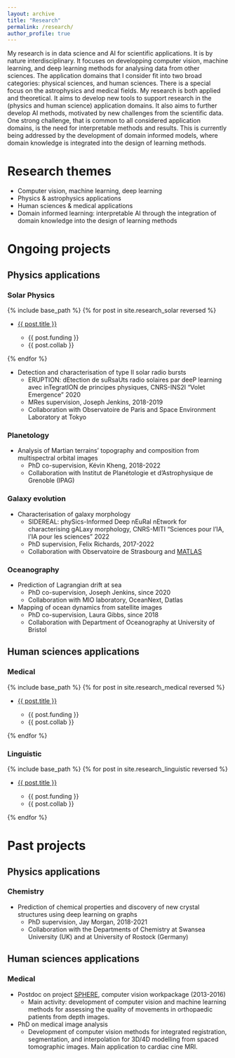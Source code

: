 ```yaml
---
layout: archive
title: "Research"
permalink: /research/
author_profile: true
---
```


My research is in data science and AI for scientific applications.
It is by nature interdisciplinary.
It focuses on developping computer vision, machine learning, and deep learning methods for analysing data from other sciences.
The application domains that I consider fit into two broad categories: physical sciences, and human sciences.
There is a special focus on the astrophysics and medical fields.
My research is both applied and theoretical. It aims to develop new tools to support research in the (physics and human science) application domains.
It also aims to further develop AI methods, motivated by new challenges from the scientific data.
One strong challenge, that is common to all considered application domains, is the need for interpretable methods and results.
This is currently being addressed by the development of domain informed models, where domain knowledge is integrated into the design of learning methods.

Research themes
======
* Computer vision, machine learning, deep learning
* Physics & astrophysics applications
* Human sciences & medical applications
* Domain informed learning: interpretable AI through the integration of domain knowledge into the design of learning methods

# Ongoing projects

## Physics applications

### Solar Physics

{% include base_path %}
{% for post in site.research_solar reversed %}
  <ul>
  <li><a href="{{ post.url }}">{{ post.title }}</a></li>
  <ul>
    <li>{{ post.funding }}</li>
    <li>{{ post.collab }}</li>
  </ul>
  </ul>
{% endfor %}

* Detection and characterisation of type II solar radio bursts
    * ERUPTION: dEtection de suRsaUts radio solaires par deeP learning avec inTegratION de principes physiques, CNRS-INS2I “Volet Emergence” 2020
    * MRes supervision, Joseph Jenkins, 2018-2019
    * Collaboration with Observatoire de Paris and Space Environment Laboratory at Tokyo

### Planetology

* Analysis of Martian terrains’ topography and composition from multispectral orbital images
    * PhD co-supervision, Kévin Kheng, 2018-2022
    * Collaboration with Institut de Planétologie et d’Astrophysique de Grenoble (IPAG)

### Galaxy evolution

* Characterisation of galaxy morphology
    * SIDEREAL: phySics-Informed Deep nEuRal nEtwork for characterising gALaxy morphology, CNRS-MITI “Sciences pour l’IA, l’IA pour les sciences” 2022
    * PhD supervision, Felix Richards, 2017-2022
    * Collaboration with Observatoire de Strasbourg and [MATLAS](http://obas-matlas.u-strasbg.fr/WP/)

### Oceanography

* Prediction of Lagrangian drift at sea
    * PhD co-supervision, Joseph Jenkins, since 2020
    * Collaboration with MIO laboratory, OceanNext, Datlas
* Mapping of ocean dynamics from satellite images
    * PhD co-supervision, Laura Gibbs, since 2018
    * Collaboration with Department of Oceanography at University of Bristol

## Human sciences applications

### Medical

{% include base_path %}
{% for post in site.research_medical reversed %}
  <ul>
  <li><a href="{{ post.url }}">{{ post.title }}</a></li>
  <ul>
    <li>{{ post.funding }}</li>
    <li>{{ post.collab }}</li>
  </ul>
  </ul>
{% endfor %}

### Linguistic

{% include base_path %}
{% for post in site.research_linguistic reversed %}
  <ul>
  <li><a href="{{ post.url }}">{{ post.title }}</a></li>
  <ul>
    <li>{{ post.funding }}</li>
    <li>{{ post.collab }}</li>
  </ul>
  </ul>
{% endfor %}

# Past projects

## Physics applications

### Chemistry

*	Prediction of chemical properties and discovery of new crystal structures using deep learning on graphs
    * PhD supervision, Jay Morgan, 2018-2021
    * Collaboration with the Departments of Chemistry at Swansea University (UK) and at University of Rostock (Germany)

## Human sciences applications

### Medical

* Postdoc on project [SPHERE](https://research-information.bris.ac.uk/en/projects/sphere-epsrc-irc), computer vision workpackage (2013-2016)
    * Main activity: development of computer vision and machine learning methods for assessing the quality of movements in orthopaedic patients from depth images.
* PhD on medical image analysis
    * Development of computer vision methods for integrated registration, segmentation, and interpolation for 3D/4D modelling from spaced tomographic images. Main application to cardiac cine MRI.
